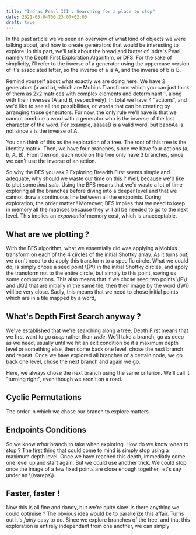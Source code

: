 ```yaml
---
title: "Indras Pearl III : Searching for a place to stop"
date: 2021-05-04T00:23:07+02:00
draft: true
---
```


In the past article we've seen an overview of what kind of objects we were talking about, and how to create generators that would be interesting to explore. In this part, we'll talk about the bread and butter of Indra's Pearl, namely the Depth First Exploration Algorithm, or DFS. For the sake of simplicity, i'll refer to the inverse of a generator using the uppercase version of it's associated letter, so the inverse of a is A, and the inverse of b is B. 

Remind yourself about what exactly we are doing here. We have 2 generators (a and b), which are Mobius Transforms which you can just think of them as 2x2 matrices with complex elements and determinant 1, along with their inverses (A and B, respectively). In total we have 4 "actions", and we'd like to see all the possibilities, or words that can be creating by arranging those generators. For now, the only rule we'll have is that we cannot combine a word with a generator who is the inverse of the last character of the word. For example, aaaaaB is a valid word, but babbAa is not since a is the inverse of A. 

You can think of this as the exploration of a tree. The root of this tree is the identity matrix. Then, we have four branches, since we have four actions (a, b, A, B). From then on, each node on the tree only have 3 branches, since we can't use the inverse of an action. 

So why the DFS you ask ? Exploring Breadth First seems simple and adequate, why should we waste our time on this ? Well, because we'd like to plot some _limit sets_. Using the BFS means that we'd waste a lot of time exploring all the branches before diving into a deeper level and that we cannot draw a continuous line between all the endpoints. During exploration, the order matter ! Moreover, BFS implies that we need to keep in memory all the matrices because they will all be needed to go to the next level. This implies an *exponential* memory cost, which is unacceptable.
## What are we plotting ?
With the BFS algorithm, what we essentially did was applying a Mobius transform on each of the 4 circles of the initial Shottky array. As it turns out, we don't need to do apply this transform to a specific circle. What we could do, is simply chose a seed point \\(P\\) in the initial Shottky circles, and apply the transform not to the entire circle, but simply to this point, saving us some computations. This also means that if we chose seed two points \\(P\\) and \\(Q\\) that are initially in the same tile, then their image by the word \\(W\\) will be very close. Sadly, this means that we need to chose initial points which are in a tile mapped by a word,

## What's Depth First Search anyway ?
We've established that we're searching along a tree. Depth First means that we first want to go _deep_ rather than _wide_. We'll take a branch, go as deep as we need, usually until we hit an exit condition be it a maximum depth level or something else, then come back one level, chose the next branch and repeat. Once we have explored all branches of a certain node, we go back one level, chose the next branch and again we go. 

Here, we always chose the next branch using the same criterion. We'll call it "turning right", even though we aren't on a road. 
## Cyclic Permutations
The order in which we chose our branch to explore matters. 

## Endpoints Conditions
So we know _what_ branch to take when exploring. How do we know _when_ to stop ? The first thing that could come to mind is simply stop using a maximum depth level. Once we have reached this depth, immediatly come one level up and start again. But we could use another trick. We could stop once the image of a few fixed points are close enough together, let's say under an \\(\vareps\\). 

## Faster, faster !
Now this is all fine and dandy, but we're quite slow. Is there anything we could optimise ? The obvious idea would be to parallelize this affair. Turns out it's _fairly_ easy to do. Since we explore branches of the tree, and that this exploration is entirely independant from one another, we can simply 

